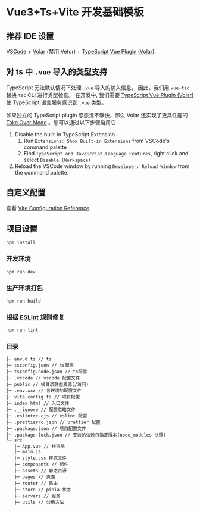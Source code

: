 # Vue3+Ts+Vite 开发基础模板

## 推荐 IDE 设置

[VSCode](https://code.visualstudio.com/) + [Volar](https://marketplace.visualstudio.com/items?itemName=Vue.volar) (禁用 Vetur) + [TypeScript Vue Plugin (Volar)](https://marketplace.visualstudio.com/items?itemName=Vue.vscode-typescript-vue-plugin).

## 对 ts 中 `.vue` 导入的类型支持

TypeScript 无法默认情况下处理 `.vue` 导入的输入信息，
因此，我们用 `vue-tsc` 替换 `tsc` CLI 进行类型检查。 在开发中, 我们需要 [TypeScript Vue Plugin (Volar)](https://marketplace.visualstudio.com/items?itemName=Vue.vscode-typescript-vue-plugin) 使 TypeScript 语言服务意识到 `.vue` 类型。

如果独立的 TypeScript plugin 您感觉不够快，那么 Volar 还实现了更具性能的 [Take Over Mode](https://github.com/johnsoncodehk/volar/discussions/471#discussioncomment-1361669) 。您可以通过以下步骤启用它：

1. Disable the built-in TypeScript Extension
   1. Run `Extensions: Show Built-in Extensions` from VSCode's command palette
   2. Find `TypeScript and JavaScript Language Features`, right click and select `Disable (Workspace)`
2. Reload the VSCode window by running `Developer: Reload Window` from the command palette.

## 自定义配置

查看 [Vite Configuration Reference](https://vitejs.dev/config/).

## 项目设置

```sh
npm install
```

### 开发环境

```sh
npm run dev
```

### 生产环境打包

```sh
npm run build
```

### 根据 [ESLint](https://eslint.org/) 规则修复

```sh
npm run lint
```

### 目录

```
├─ env.d.ts // ts
├─ tsconfig.json // ts配置
├─ tsconfig.node.json // ts配置
├─ .vscode // vscode 配置文件
├─ public // 根目录静态资源(/访问)
├─ .env.xxx // 各环境的配置文件
├─ vite.config.ts // 项目配置
├─ index.html // 入口文件
├─ .__ignore // 配置忽略文件
├─ .eslintrc.cjs // eslint 配置
├─ .prettierrc.json // prettier 配置
├─ .package.json // 项目配置文件
├─ .package-lock.json // 安装的依赖包指定版本(node_modules 快照)
└─ src
   │─ App.vue // 根容器
   │─ main.js
   │─ style.css 样式文件
   ├─ components // 组件
   ├─ assets // 静态资源
   ├─ pages // 页面
   ├─ router // 路由
   ├─ store // pinia 状态
   ├─ servers // 服务
   ├─ utils // 公用方法
```
